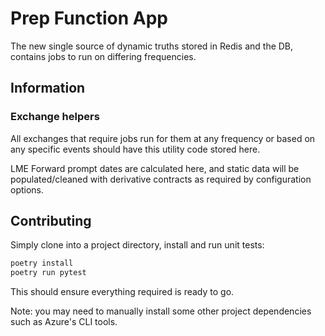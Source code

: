 # Prep Function App

The new single source of dynamic truths stored in Redis and the DB,
contains jobs to run on differing frequencies.

## Information

### Exchange helpers

All exchanges that require jobs run for them at any frequency or based
on any specific events should have this utility code stored here.

LME Forward prompt dates are calculated here, and static data will be
populated/cleaned with derivative contracts as required by configuration
options.

## Contributing

Simply clone into a project directory, install and run unit tests:

```sh
poetry install
poetry run pytest
```

This should ensure everything required is ready to go.

Note: you may need to manually install some other project dependencies such
as Azure's CLI tools.
